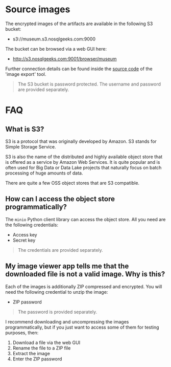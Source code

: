 # Source images

The encrypted images of the artifacts are available in the following S3 bucket:

* s3://museum.s3.nosqlgeeks.com:9000

The bucket can be browsed via a web GUI here:

* http://s3.nosqlgeeks.com:9001/browser/museum

Further connection details can be found inside the [source code](./../src/tools/img_export.py) of the 'image export' tool.

> The S3 bucket is password protected. The username and password are provided separately.

# FAQ 
## What is S3?

S3 is a protocol that was originally developed by Amazon. S3 stands for Simple Storage Service. 

S3 is also the name of the distributed and highly available object store that is offered as a service by Amazon Web Services. It is quite popular and is often used for Big Data or Data Lake projects that naturally focus on batch processing of huge amounts of data.

There are quite a few OSS object stores that are S3 compatible.

## How can I access the object store programmatically?

The `minio` Python client library can access the object store. All you need are the following credentials:

* Access key
* Secret key

> The credentials are provided separately.

## My image viewer app tells me that the downloaded file is not a valid image. Why is this?

Each of the images is additionally ZIP compressed and encrypted. You will need the following credential to unzip the image:

* ZIP password

> The password is provided separately.

I recommend downloading and uncompressing the images programmatically, but if you just want to access some of them for testing purposes, then:

1. Download a file via the web GUI 
2. Rename the file to a ZIP file 
3. Extract the image
4. Enter the ZIP password
